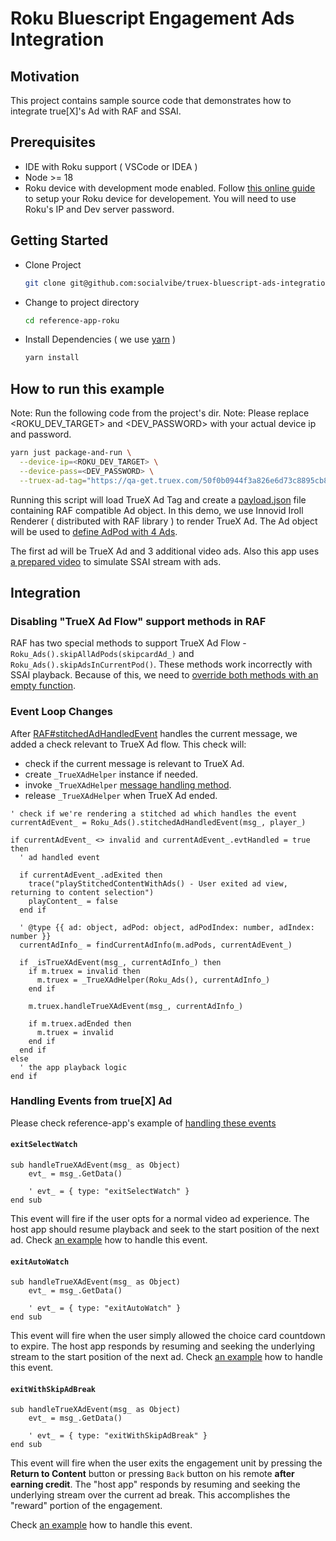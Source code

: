 Roku Bluescript Engagement Ads Integration
==========================================

## Motivation

This project contains sample source code that demonstrates how to integrate true[X]'s Ad with RAF and SSAI.

## Prerequisites
- IDE with Roku support ( VSCode or IDEA )
- Node >= 18
- Roku device with development mode enabled. Follow [this online guide][roku_device_development_setup] to setup your Roku device for developement. You will need to use Roku's IP and Dev server password.


## Getting Started

- Clone Project
  ```bash
  git clone git@github.com:socialvibe/truex-bluescript-ads-integration.git
  ```
- Change to project directory
  ```bash
  cd reference-app-roku
  ```
- Install Dependencies ( we use [yarn][yarn_install_guide] )
  ```bash
  yarn install
  ```

## How to run this example
Note: Run the following code from the project's dir.
Note: Please replace <ROKU_DEV_TARGET> and <DEV_PASSWORD> with your actual device ip and password.

```bash
yarn just package-and-run \
  --device-ip=<ROKU_DEV_TARGET> \
  --device-pass=<DEV_PASSWORD> \
  --truex-ad-tag="https://qa-get.truex.com/50f0b0944f3a826e6d73c8895cb868fb2af0171c/vast/connected_device/inline?network_user_id=truex_engagement_test_user_001"
```

Running this script will load TrueX Ad Tag and create a [payload.json][app_payload_example] file containing RAF compatible Ad object.
In this demo, we use Innovid Iroll Renderer ( distributed with RAF library ) to render TrueX Ad.
The Ad object will be used to [define AdPod with 4 Ads][adpods_object_creation].

The first ad will be TrueX Ad and 3 additional video ads.
Also this app uses [a prepared video][video_url] to simulate SSAI stream with ads.

## Integration

### Disabling "TrueX Ad Flow" support methods in RAF
RAF has two special methods to support TrueX Ad Flow - `Roku_Ads().skipAllAdPods(skipcardAd_)` and `Roku_Ads().skipAdsInCurrentPod()`.
These methods work incorrectly with SSAI playback. Because of this, we need to [override both methods with an empty function][truex_helper_override_raf_methods].

### Event Loop Changes
After [RAF#stitchedAdHandledEvent][raf_stitched_ad_handled_event] handles the current message, we added a check relevant to TrueX Ad flow.
This check will:
- check if the current message is relevant to TrueX Ad.
- create `_TrueXAdHelper` instance if needed.
- invoke `_TrueXAdHelper` [message handling method][truex_helper_event_handling].
- release `_TrueXAdHelper` when TrueX Ad ended.

```brightscript
' check if we're rendering a stitched ad which handles the event
currentAdEvent_ = Roku_Ads().stitchedAdHandledEvent(msg_, player_)

if currentAdEvent_ <> invalid and currentAdEvent_.evtHandled = true then
  ' ad handled event

  if currentAdEvent_.adExited then
    trace("playStitchedContentWithAds() - User exited ad view, returning to content selection")
    playContent_ = false
  end if

  ' @type {{ ad: object, adPod: object, adPodIndex: number, adIndex: number }}
  currentAdInfo_ = findCurrentAdInfo(m.adPods, currentAdEvent_)

  if _isTrueXAdEvent(msg_, currentAdInfo_) then
    if m.truex = invalid then
      m.truex = _TrueXAdHelper(Roku_Ads(), currentAdInfo_)
    end if

    m.truex.handleTrueXAdEvent(msg_, currentAdInfo_)

    if m.truex.adEnded then
      m.truex = invalid
    end if
  end if
else
  ' the app playback logic
end if
```

### Handling Events from true[X] Ad
Please check reference-app's example of [handling these events][truex_helper_event_handling]

#### `exitSelectWatch`
```brightscript
sub handleTrueXAdEvent(msg_ as Object)
    evt_ = msg_.GetData()

    ' evt_ = { type: "exitSelectWatch" }
end sub
```
This event will fire if the user opts for a normal video ad experience. The host app should resume playback and seek to the start position of the next ad.
Check [an example][truex_helper_skip_truex_and_start_next_ad] how to handle this event.

#### `exitAutoWatch`
```brightscript
sub handleTrueXAdEvent(msg_ as Object)
    evt_ = msg_.GetData()

    ' evt_ = { type: "exitAutoWatch" }
end sub

```
This event will fire when the user simply allowed the choice card countdown to expire. The host app responds by resuming and seeking the underlying stream to the start position of the next ad.
Check [an example][truex_helper_skip_truex_and_start_next_ad] how to handle this event.

#### `exitWithSkipAdBreak`
```brightscript
sub handleTrueXAdEvent(msg_ as Object)
    evt_ = msg_.GetData()

    ' evt_ = { type: "exitWithSkipAdBreak" }
end sub
```
This event will fire when the user exits the engagement unit by pressing the **Return to Content** button or pressing `Back` button on his remote **after earning credit**.
The "host app" responds by resuming and seeking the underlying stream over the current ad break. This accomplishes the "reward" portion of the engagement.

Check [an example][truex_helper_skip_ad_pod_and_start_next_content_portion] how to handle this event.


[gulp_guide]: https://gulpjs.com/docs/en/getting-started/quick-start
[truex_helper_event_handling]: ./components/example/truex-helper.brs#L46-L80
[truex_helper_skip_truex_and_start_next_ad]: ./components/example/truex-helper.brs#L113-L124
[truex_helper_skip_ad_pod_and_start_next_content_portion]: ./components/example/truex-helper.brs#L131-L146
[truex_helper_override_raf_methods]: ./components/example//truex-helper.brs#L3-L16
[event_loop_truex_events_checking]: ./components/example/raf-ssai-task.brs#L52-L81
[adpods_object_creation]: ./components/example/example-raf-common.brs#L1-L86
[video_url]: http://development.scratch.truex.com.s3.amazonaws.com/roku/simon/roku-reference-app-stream-med.mp4
[app_payload_example]:  ./source/payload.json

[roku_device_development_setup]: https://developer.roku.com/docs/developer-program/getting-started/developer-setup.md
[yarn_install_guide]: https://yarnpkg.com/getting-started/install
[yarn_link_guide]: https://classic.yarnpkg.com/lang/en/docs/cli/link/
[raf_stitched_ad_handled_event]: https://developer.roku.com/en-ca/docs/developer-program/advertising/raf-api.md#stitchedadhandledeventmsg-as-object-player-as-object-as-roassociativearray